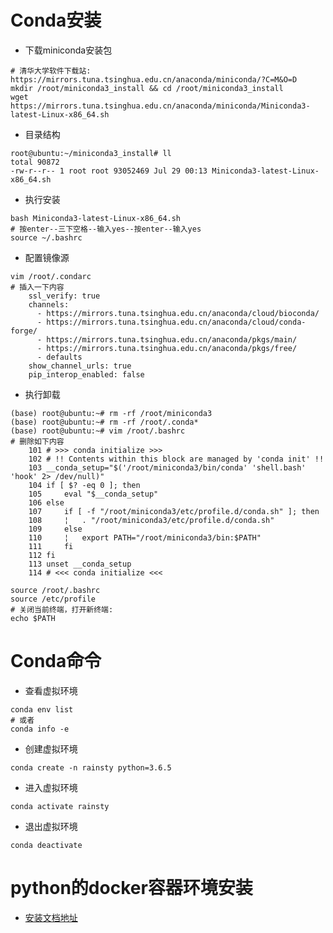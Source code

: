# Conda安装  

* 下载miniconda安装包  

``` text
# 清华大学软件下载站: https://mirrors.tuna.tsinghua.edu.cn/anaconda/miniconda/?C=M&O=D
mkdir /root/miniconda3_install && cd /root/miniconda3_install
wget https://mirrors.tuna.tsinghua.edu.cn/anaconda/miniconda/Miniconda3-latest-Linux-x86_64.sh
```

* 目录结构  

``` text
root@ubuntu:~/miniconda3_install# ll
total 90872
-rw-r--r-- 1 root root 93052469 Jul 29 00:13 Miniconda3-latest-Linux-x86_64.sh
```

* 执行安装  

``` text
bash Miniconda3-latest-Linux-x86_64.sh
# 按enter--三下空格--输入yes--按enter--输入yes
source ~/.bashrc
```

* 配置镜像源  

``` text
vim /root/.condarc
# 插入一下内容
    ssl_verify: true
    channels:
      - https://mirrors.tuna.tsinghua.edu.cn/anaconda/cloud/bioconda/
      - https://mirrors.tuna.tsinghua.edu.cn/anaconda/cloud/conda-forge/
      - https://mirrors.tuna.tsinghua.edu.cn/anaconda/pkgs/main/
      - https://mirrors.tuna.tsinghua.edu.cn/anaconda/pkgs/free/
      - defaults
    show_channel_urls: true
    pip_interop_enabled: false
```

* 执行卸载  

``` text
(base) root@ubuntu:~# rm -rf /root/miniconda3
(base) root@ubuntu:~# rm -rf /root/.conda*
(base) root@ubuntu:~# vim /root/.bashrc
# 删除如下内容
    101 # >>> conda initialize >>>
    102 # !! Contents within this block are managed by 'conda init' !!
    103 __conda_setup="$('/root/miniconda3/bin/conda' 'shell.bash' 'hook' 2> /dev/null)"
    104 if [ $? -eq 0 ]; then
    105     eval "$__conda_setup"
    106 else
    107     if [ -f "/root/miniconda3/etc/profile.d/conda.sh" ]; then
    108     ¦   . "/root/miniconda3/etc/profile.d/conda.sh"
    109     else
    110     ¦   export PATH="/root/miniconda3/bin:$PATH"
    111     fi
    112 fi
    113 unset __conda_setup
    114 # <<< conda initialize <<<

source /root/.bashrc
source /etc/profile
# 关闭当前终端，打开新终端:
echo $PATH
```

# Conda命令  

* 查看虚拟环境  

``` text
conda env list
# 或者
conda info -e
```

* 创建虚拟环境  

``` text
conda create -n rainsty python=3.6.5
```

* 进入虚拟环境  

``` text
conda activate rainsty
```

* 退出虚拟环境  

``` text
conda deactivate
```

# python的docker容器环境安装  

* [安装文档地址](../docker/Python.MD)
